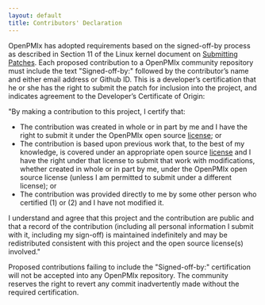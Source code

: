 ```yaml
---
layout: default
title: Contributors' Declaration
---
```


OpenPMIx has adopted requirements based on the signed-off-by process as
described in Section 11 of the Linux kernel document on [Submitting
Patches](https://www.kernel.org/doc/html/latest/process/submitting-patches.html).
Each proposed contribution to a OpenPMIx community repository must include the
text "Signed-off-by:" followed by the contributor’s name and either email
address or Github ID. This is a developer’s certification that he or she has
the right to submit the patch for inclusion into the project, and indicates
agreement to the Developer’s Certificate of Origin:

"By making a contribution to this project, I certify that:

 - The contribution was created in whole or in part by me and I have the
   right to submit it under the OpenPMIx open source
   [license](https://github.com/openpmix/openpmix/blob/master/LICENSE); or
 - The contribution is based upon previous work that, to the best of my
   knowledge, is covered under an appropriate open source
   [license](https://github.com/openpmix/openpmix/blob/master/LICENSE) and I have
   the right under that license to submit that work with modifications,
   whether created in whole or in part by me, under the OpenPMIx open source
   license (unless I am permitted to submit under a different license); or
 - The contribution was provided directly to me by some other person who
   certified (1) or (2) and I have not modified it.

I understand and agree that this project and the contribution are public and
that a record of the contribution (including all personal information I
submit with it, including my sign-off) is maintained indefinitely and may be
redistributed consistent with this project and the open source license(s)
involved."

Proposed contributions failing to include the "Signed-off-by:" certification
will not be accepted into any OpenPMIx repository. The community reserves the
right to revert any commit inadvertently made without the required
certification.

